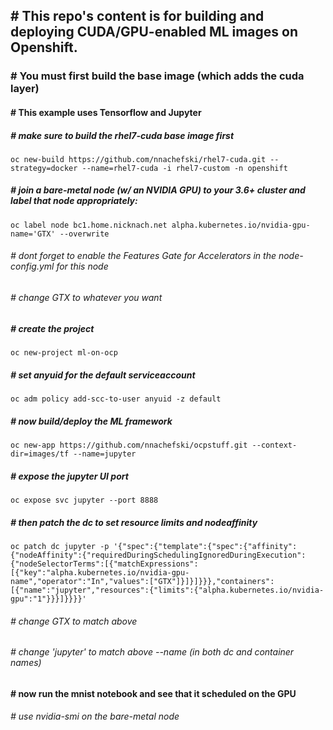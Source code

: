 ## # This repo's content is for building and deploying CUDA/GPU-enabled ML images on Openshift.
### # You must first build the base image (which adds the cuda layer)
#### # This example uses Tensorflow and Jupyter
##### # make sure to build the rhel7-cuda base image first
```
oc new-build https://github.com/nnachefski/rhel7-cuda.git --strategy=docker --name=rhel7-cuda -i rhel7-custom -n openshift
```
##### # join a bare-metal node (w/ an NVIDIA GPU) to your 3.6+ cluster and label that node appropriately:
```
oc label node bc1.home.nicknach.net alpha.kubernetes.io/nvidia-gpu-name='GTX' --overwrite
```
###### # dont forget to enable the Features Gate for Accelerators in the node-config.yml for this node  
###### # change GTX to whatever you want
##### # create the project
```
oc new-project ml-on-ocp
```
##### # set anyuid for the default serviceaccount
```
oc adm policy add-scc-to-user anyuid -z default
```
##### # now build/deploy the ML framework
```
oc new-app https://github.com/nnachefski/ocpstuff.git --context-dir=images/tf --name=jupyter
```
##### # expose the jupyter UI port
```
oc expose svc jupyter --port 8888
```
##### # then patch the dc to set resource limits and nodeaffinity
```
oc patch dc jupyter -p '{"spec":{"template":{"spec":{"affinity":{"nodeAffinity":{"requiredDuringSchedulingIgnoredDuringExecution":{"nodeSelectorTerms":[{"matchExpressions":[{"key":"alpha.kubernetes.io/nvidia-gpu-name","operator":"In","values":["GTX"]}]}]}}},"containers":[{"name":"jupyter","resources":{"limits":{"alpha.kubernetes.io/nvidia-gpu":"1"}}}]}}}}'
```
###### # change GTX to match above
###### # change 'jupyter' to match above --name (in both dc and container names)

#### # now run the mnist notebook and see that it scheduled on the GPU 
###### # use nvidia-smi on the bare-metal node
